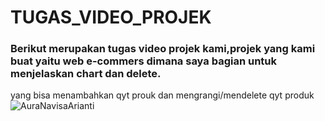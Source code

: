 # TUGAS_VIDEO_PROJEK
### Berikut merupakan tugas video projek kami,projek yang kami buat yaitu web e-commers dimana saya bagian untuk menjelaskan chart dan delete.
yang bisa menambahkan qyt prouk dan mengrangi/mendelete qyt produk
![AuraNavisaArianti](https://youtu.be/ScdU9d_ahtQ?si=5ucj5TsxIQgps3Nv)
